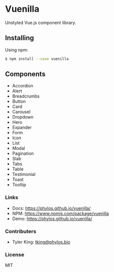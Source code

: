 # Vuenilla
Unstyled Vue.js component library.

## Installing

Using npm:

```bash
$ npm install --save vuenilla
```

## Components
- Accordion
- Alert
- Breadcrumbs
- Button
- Card
- Carousel
- Dropdown
- Hero
- Expander
- Form
- Icon
- List
- Modal
- Pagination
- Slab
- Tabs
- Table
- Testimonial
- Toast
- Tooltip

### Links
- Docs: https://phylos.github.io/vuenilla/
- NPM: https://www.npmjs.com/package/vuenilla
- Demo: https://phylos.github.io/vuenilla/

### Contributers
- Tyler King: tking@phylos.bio

### License
MIT

